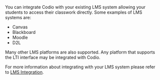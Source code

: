 You can integrate Codio with your existing LMS system allowing your students to access their classwork directly. Some examples of LMS systems are:

- Canvas
- Blackboard
- Moodle
- D2L

Many other LMS platforms are also supported. Any platform that supports the LTI interface may be integrated with Codio.

For more information about integrating with your LMS system please refer to [LMS Integration](https://docs.codio.com/courses/lti1_0/#lti-keys-and-urls).